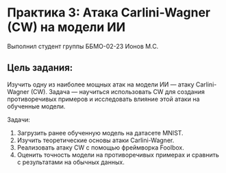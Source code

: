 # Практика 3: Атака Carlini-Wagner (CW) на модели ИИ
Выполнил студент группы ББМО-02-23 Ионов М.С.

## Цель задания:

Изучить одну из наиболее мощных атак на модели ИИ — атаку Carlini-Wagner (CW). Задача —
научиться использовать CW для создания противоречивых примеров и исследовать влияние этой
атаки на обученные модели.

Задачи:

1. Загрузить ранее обученную модель на датасете MNIST.
2. Изучить теоретические основы атаки Carlini-Wagner.
3. Реализовать атаку CW с помощью фреймворка Foolbox.
4. Оценить точность модели на противоречивых примерах и сравнить с результатами на обычных данных.

